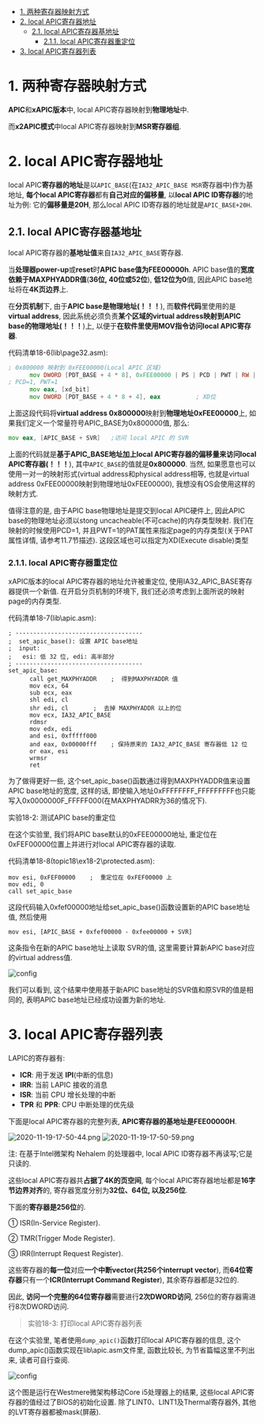 
<!-- @import "[TOC]" {cmd="toc" depthFrom=1 depthTo=6 orderedList=false} -->

<!-- code_chunk_output -->

- [1. 两种寄存器映射方式](#1-两种寄存器映射方式)
- [2. local APIC寄存器地址](#2-local-apic寄存器地址)
  - [2.1. local APIC寄存器基地址](#21-local-apic寄存器基地址)
    - [2.1.1. local APIC寄存器重定位](#211-local-apic寄存器重定位)
- [3. local APIC寄存器列表](#3-local-apic寄存器列表)

<!-- /code_chunk_output -->

# 1. 两种寄存器映射方式

**APIC**和**xAPIC版本**中, local APIC寄存器映射到**物理地址**中. 

而**x2APIC模式**中local APIC寄存器映射到**MSR寄存器组**. 

# 2. local APIC寄存器地址

local APIC**寄存器的地址**是以`APIC_BASE`(在`IA32_APIC_BASE MSR`寄存器中)作为基地址, **每个local APIC寄存器**都有**自己对应的偏移量**, 以**local APIC ID寄存器**的地址为例: 它的**偏移量是20H**, 那么local APIC ID寄存器的地址就是`APIC_BASE+20H`. 

## 2.1. local APIC寄存器基地址

local APIC寄存器的**基地址值**来自`IA32_APIC_BASE`寄存器. 

当**处理器power\-up**或**reset**时**APIC base值为FEE00000h**. APIC base值的**宽度依赖于MAXPHYADDR值**(**36位, 40位或52位**), **低12位为0**值, 因此APIC base地址将在**4K页边界**上. 

在**分页机制**下, 由于**APIC base是物理地址(！！！**), 而**软件代码**里使用的是**virtual address**, 因此系统必须负责**某个区域的virtual address映射到APIC base的物理地址(！！！**)上, 以便于**在软件里使用MOV指令访问local APIC寄存器**. 

代码清单18-6(lib\page32.asm): 

```asm
; 0x800000 映射到 0xFEE00000(Local APIC 区域)
      mov DWORD [PDT_BASE + 4 * 8], 0xFEE00000 | PS | PCD | PWT | RW | P
; PCD=1, PWT=1
      mov eax, [xd_bit]
      mov DWORD [PDT_BASE + 4 * 8 + 4], eax          ; XD位
```

上面这段代码将**virtual address 0x800000**映射到**物理地址0xFEE00000**上, 如果我们定义一个常量符号APIC\_BASE为0x800000值, 那么: 

```asm
mov eax, [APIC_BASE + SVR]   ;访问 local APIC 的 SVR
```

上面的代码就是**基于APIC\_BASE地址加上local APIC寄存器的偏移量来访问local APIC寄存器(！！！**), 其中`APIC_BASE`的值就是**0x800000**. 当然, 如果愿意也可以使用一对一的映射形式(virtual address和physical address相等, 也就是virtual address 0xFEE00000映射到物理地址0xFEE00000), 我想没有OS会使用这样的映射方式. 

值得注意的是, 由于APIC base物理地址是提交到local APIC硬件上, 因此APIC base的物理地址必须以stong uncacheable(不可cache)的内存类型映射. 我们在映射的时候使用PCD=1, 并且PWT=1的PAT属性来指定page的内存类型(关于PAT属性详情, 请参考11.7节描述). 这段区域也可以指定为XD(Execute disable)类型

### 2.1.1. local APIC寄存器重定位

xAPIC版本的local APIC寄存器的地址允许被重定位, 使用IA32\_APIC\_BASE寄存器提供一个新值. 在开启分页机制的环境下, 我们还必须考虑到上面所说的映射page的内存类型. 

代码清单18-7(lib\apic.asm): 

```x86asm
; ------------------------------------
;  set_apic_base(): 设置 APIC base地址
;  input: 
;   esi: 低 32 位, edi: 高半部分
; ------------------------------------
set_apic_base: 
      call get_MAXPHYADDR    ;  得到MAXPHYADDR 值
      mov ecx, 64
      sub ecx, eax
      shl edi, cl
      shr edi, cl       ;  去掉 MAXPHYADDR 以上的位
      mov ecx, IA32_APIC_BASE
      rdmsr
      mov edx, edi
      and esi, 0xfffff000
      and eax, 0x00000fff    ; 保持原来的 IA32_APIC_BASE 寄存器低 12 位
      or eax, esi
      wrmsr
      ret
```

为了做得更好一些, 这个set\_apic\_base()函数通过得到MAXPHYADDR值来设置APIC base地址的宽度, 这样的话, 即使输入地址0xFFFFFFFF\_FFFFFFFFF也只能写入0x0000000F\_FFFFF000(在MAXPHYADRR为36的情况下). 

实验18-2: 测试APIC base的重定位

在这个实验里, 我们将APIC base默认的0xFEE00000地址, 重定位在0xFEF00000位置上并进行对local APIC寄存器的读取. 

代码清单18-8(topic18\ex18-2\protected.asm): 

```x86asm
mov esi, 0xFEF00000    ;  重定位在 0xFEF00000 上
mov edi, 0
call set_apic_base
```

这段代码输入0xfef00000地址给set\_apic\_base()函数设置新的APIC base地址值, 然后使用

```x86asm
mov esi, [APIC_BASE + 0xfef00000 - 0xfee00000 + SVR]
```
这条指令在新的APIC base地址上读取 SVR的值, 这里需要计算新APIC base对应的virtual address值. 

![config](./images/10.png)

我们可以看到, 这个结果中使用基于新APIC base地址的SVR值和原SVR的值是相同的, 表明APIC base地址已经成功设置为新的地址. 

# 3. local APIC寄存器列表

LAPIC的寄存器有:

* **ICR**: 用于发送 **IPI**(中断的信息)
* **IRR**: 当前 LAPIC 接收的消息
* **ISR**: 当前 CPU 增长处理的中断
* **TPR** 和 **PPR**: CPU 中断处理的优先级

下面是local APIC寄存器的完整列表, **APIC寄存器的基地址是FEE00000H**. 

![2020-11-19-17-50-44.png](./images/2020-11-19-17-50-44.png)
![2020-11-19-17-50-59.png](./images/2020-11-19-17-50-59.png)

注: 在基于Intel微架构 Nehalem 的处理器中, local APIC ID寄存器不再读写;它是只读的. 

这些local APIC寄存器共**占据了4K的页空间**, 每个local APIC寄存器地址都是**16字节边界对齐**的, 寄存器宽度分别为**32位、64位, 以及256位**. 

下面的**寄存器是256位**的. 

① ISR(In-Service Register). 

② TMR(Trigger Mode Register). 

③ IRR(Interrupt Request Register). 

这些寄存器的**每一位**对应**一个中断vector(共256个interrupt vector**), 而**64位寄存器**只有一个**ICR(Interrupt Command Register**), 其余寄存器都是32位的. 

因此, **访问一个完整的64位寄存器**需要进行**2次DWORD访问**, 256位的寄存器需进行8次DWORD访问. 

>实验18-3: 打印local APIC寄存器列表

在这个实验里, 笔者使用`dump_apic()`函数打印local APIC寄存器的信息, 这个dump\_apic()函数实现在lib\apic.asm文件里, 函数比较长, 为节省篇幅这里不列出来, 读者可自行查阅. 

![config](./images/12.png)

这个图是运行在Westmere微架构移动Core i5处理器上的结果, 这些local APIC寄存器的值经过了BIOS的初始化设置. 除了LINT0、LINT1及Thermal寄存器外, 其他的LVT寄存器都被mask(屏蔽). 